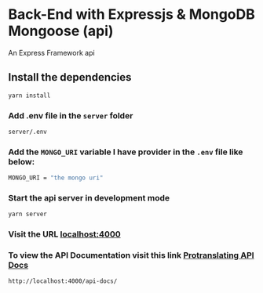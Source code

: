 # Back-End with Expressjs & MongoDB Mongoose (api)

An Express Framework api

## Install the dependencies

```bash
yarn install
```
### Add .env file in the `server` folder

```bash
server/.env
```

### Add the `MONGO_URI` variable I have provider in the `.env` file like below:

```bash
MONGO_URI = "the mongo uri"
```


### Start the api server in development mode
```bash
yarn server
```

### Visit the URL [localhost:4000](http://localhost:4000)


### To view the API Documentation visit this link [Protranslating API Docs](http://localhost:4000/api-docs/')

```bash
http://localhost:4000/api-docs/
```

